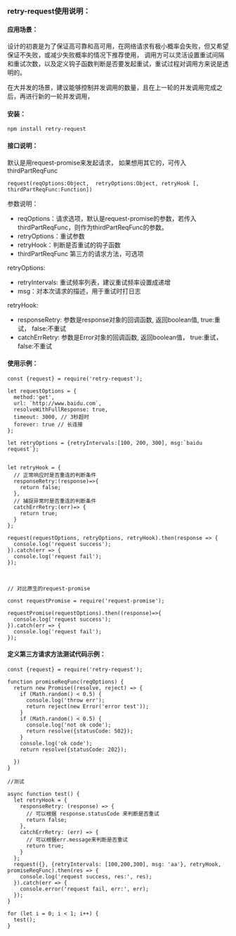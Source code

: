 ### retry-request使用说明：
#### 应用场景：
设计的初衷是为了保证高可靠和高可用，在网络请求有极小概率会失败，但又希望保证不失败，或减少失败概率的情况下推荐使用，
调用方可以灵活设置重试间隔和重试次数，以及定义钩子函数判断是否要发起重试，重试过程对调用方来说是透明的。

在大并发的场景，建议能够控制并发调用的数量，且在上一轮的并发调用完成之后，再进行新的一轮并发调用，

#### 安装：
```
npm install retry-request
```

#### 接口说明：
默认是用request-promise来发起请求，
如果想用其它的，可传入thirdPartReqFunc

```
request(reqOptions:Object,  retryOptions:Object, retryHook [, thirdPartReqFunc:Function])
```
参数说明：
* reqOptions：请求选项，默认是request-promise的参数，若传入thirdPartReqFunc，则作为thirdPartReqFunc的参数。
* retryOptions：重试参数
* retryHook：判断是否重试的钩子函数
* thirdPartReqFunc 第三方的请求方法，可选项

retryOptions:
* retryIntervals: 重试频率列表，建议重试频率设置成递增
* msg：对本次请求的描述，用于重试时打日志

retryHook:
* responseRetry: 参数是response对象的回调函数, 返回boolean值, true:重试， false:不重试
* catchErrRetry: 参数是Error对象的回调函数, 返回boolean值， true:重试， false:不重试


#### 使用示例：
```
const {request} = require('retry-request');

let requestOptions = {
  method:'get',
  url: `http://www.baidu.com`,
  resolveWithFullResponse: true,
  timeout: 3000, // 3秒超时
  forever: true // 长连接
};

let retryOptions = {retryIntervals:[100, 200, 300], msg:`baidu request`};


let retryHook = {
  // 正常响应时是否重连的判断条件
  responseRetry:(response)=>{
    return false;
  },
  // 捕捉异常时是否重连的判断条件
  catchErrRetry:(err)=> {
    return true;
  }
};

request(requestOptions, retryOptions, retryHook).then(response => {
  console.log('request success');
}).catch(err => {
  console.log('request fail');
});



// 对比原生的request-promise

const requestPromise = require('request-promise');

requestPromise(requestOptions).then((response)=>{
  console.log('request success');
}).catch(err => {
  console.log('request fail');
});
```

#### 定义第三方请求方法测试代码示例：
```
const {request} = require('retry-request');

function promiseReqFunc(reqOptions) {
  return new Promise((resolve, reject) => {
    if (Math.random() < 0.5) {
      console.log('throw err');
      return reject(new Error('error test'));
    }
    if (Math.random() < 0.5) {
      console.log('not ok code');
      return resolve({statusCode: 502});
    }
    console.log('ok code');
    return resolve({statusCode: 202});

  })
}

//测试

async function test() {
  let retryHook = {
    responseRetry: (response) => {
      // 可以根据 response.statusCode 来判断是否重试
      return false;
    },
    catchErrRetry: (err) => {
      // 可以根据err.message来判断是否重试
      return true;
    }
  };
  request({}, {retryIntervals: [100,200,300], msg: 'aa'}, retryHook, promiseReqFunc).then(res => {
    console.log('request success, res:', res);
  }).catch(err => {
    console.error('request fail, err:', err);
  });
}

for (let i = 0; i < 1; i++) {
  test();
}

```
